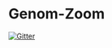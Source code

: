 # Genom-Zoom

[![Gitter](https://badges.gitter.im/Genom-Zoom/Lobby.svg)](https://gitter.im/Genom-Zoom/Lobby?utm_source=badge&utm_medium=badge&utm_campaign=pr-badge&utm_content=badge)